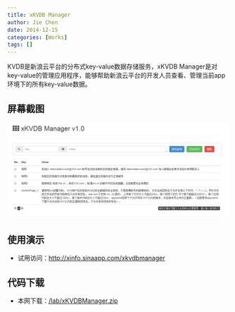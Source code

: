 ```yaml
---
title: xKVDB Manager
author: Jie Chen
date: 2014-12-15
categories: [Works]
tags: []
---
```


KVDB是新浪云平台的分布式key-value数据存储服务，xKVDB Manager是对key-value的管理应用程序，能够帮助新浪云平台的开发人员查看、管理当前app环境下的所有key-value数据。

## 屏幕截图
![](/assets//res/xkvdbmgr_mainscreenshot.png)

## 使用演示
- 试用访问：<a href="http://xinfo.sinaapp.com/xkvdbmanager" target="_blank">http://xinfo.sinaapp.com/xkvdbmanager</a>

## 代码下载
- 本网下载：<a href="/lab/xKVDBManager.zip" target="_blank">/lab/xKVDBManager.zip</a>
